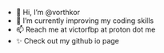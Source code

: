- 👋 Hi, I’m @vorthkor
- 🌱 I’m currently improving my coding skills
- 📫 Reach me at victorfbp at proton dot me
- ✨ Check out my github io page

<!---
vorthkor/vorthkor is a ✨ special ✨ repository because its `README.md` (this file) appears on your GitHub profile.
You can click the Preview link to take a look at your changes.
--->
